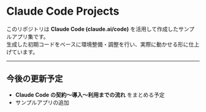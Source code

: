 # Claude Code Projects

このリポジトリは **Claude Code (claude.ai/code)** を活用して作成したサンプルアプリ集です。  
生成した初期コードをベースに環境整備・調整を行い、実際に動かせる形に仕上げています。

---

## 今後の更新予定
- **Claude Code の契約〜導入〜利用までの流れ** をまとめる予定
- サンプルアプリの追加
